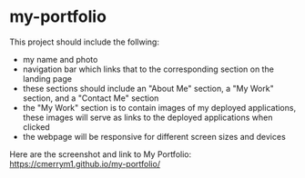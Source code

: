 # my-portfolio

This project should include the follwing:
- my name and photo
- navigation bar which links that to the corresponding section on the landing page
- these sections should include an "About Me" section, a "My Work" section, and a "Contact Me" section
- the "My Work" section is to contain images of my deployed applications, these images will serve as links to the deployed applications when clicked
- the webpage will be responsive for different screen sizes and devices

Here are the screenshot and link to My Portfolio:
https://cmerrym1.github.io/my-portfolio/
